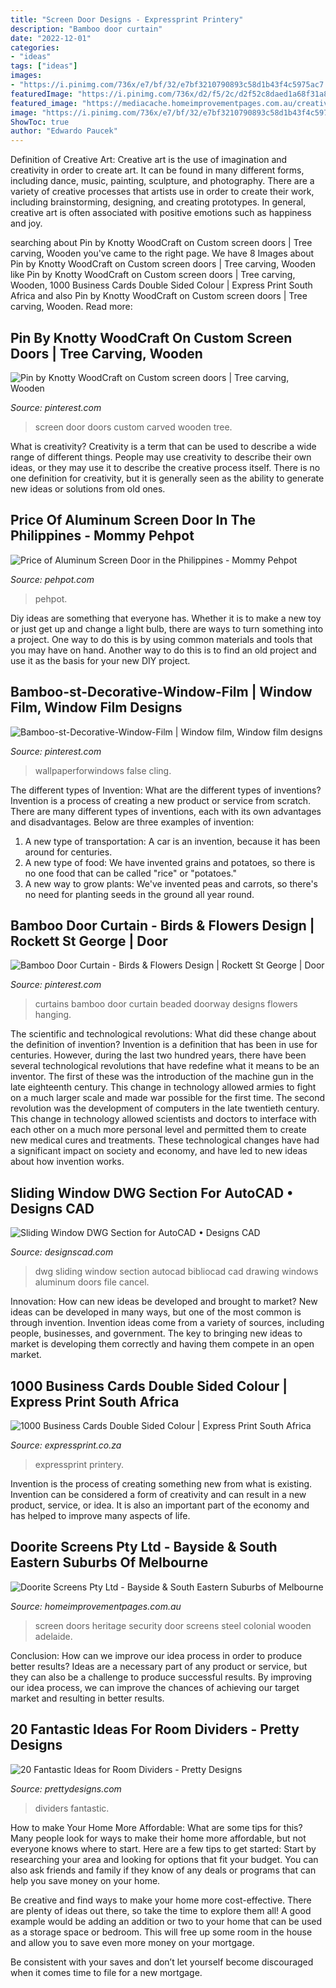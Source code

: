 ```yaml
---
title: "Screen Door Designs - Expressprint Printery"
description: "Bamboo door curtain"
date: "2022-12-01"
categories:
- "ideas"
tags: ["ideas"]
images:
- "https://i.pinimg.com/736x/e7/bf/32/e7bf3210790893c58d1b43f4c5975ac7.jpg"
featuredImage: "https://i.pinimg.com/736x/d2/f5/2c/d2f52c8daed1a68f31a8f55605481160.jpg"
featured_image: "https://mediacache.homeimprovementpages.com.au/creative/galleries/275001_280000/279089/original_images/210668.jpg"
image: "https://i.pinimg.com/736x/e7/bf/32/e7bf3210790893c58d1b43f4c5975ac7.jpg"
ShowToc: true
author: "Edwardo Paucek"
---
```



Definition of Creative Art:
Creative art is the use of imagination and creativity in order to create art. It can be found in many different forms, including dance, music, painting, sculpture, and photography. There are a variety of creative processes that artists use in order to create their work, including brainstorming, designing, and creating prototypes. In general, creative art is often associated with positive emotions such as happiness and joy.

	

		
searching about Pin by Knotty WoodCraft on Custom screen doors | Tree carving, Wooden you've came to the right page. We have 8 Images about Pin by Knotty WoodCraft on Custom screen doors | Tree carving, Wooden like Pin by Knotty WoodCraft on Custom screen doors | Tree carving, Wooden, 1000 Business Cards Double Sided Colour | Express Print South Africa and also Pin by Knotty WoodCraft on Custom screen doors | Tree carving, Wooden. Read more:
		
    
## Pin By Knotty WoodCraft On Custom Screen Doors | Tree Carving, Wooden

<img loading=lazy src="https://i.pinimg.com/736x/d2/f5/2c/d2f52c8daed1a68f31a8f55605481160.jpg" onerror="this.onerror=null;this.src='https://tse1.mm.bing.net/th?id=OIP.XjqQoswLfB385gu4lsep_wHaJ3&amp;pid=15.1';" alt="Pin by Knotty WoodCraft on Custom screen doors | Tree carving, Wooden">

_Source: pinterest.com_

>screen door doors custom carved wooden tree. 

	

What is creativity?
Creativity is a term that can be used to describe a wide range of different things. People may use creativity to describe their own ideas, or they may use it to describe the creative process itself. There is no one definition for creativity, but it is generally seen as the ability to generate new ideas or solutions from old ones.

    
## Price Of Aluminum Screen Door In The Philippines - Mommy Pehpot

<img loading=lazy src="https://i2.wp.com/www.pehpot.com/wp-content/uploads/2015/10/screen-winwod.jpg?fit=1024%2C576" onerror="this.onerror=null;this.src='https://tse1.mm.bing.net/th?id=OIP.bYR2Y1AEG1_GYa1Q2ZCqxwHaEK&amp;pid=15.1';" alt="Price of Aluminum Screen Door in the Philippines - Mommy Pehpot">

_Source: pehpot.com_

>pehpot. 

	

Diy ideas are something that everyone has. Whether it is to make a new toy or just get up and change a light bulb, there are ways to turn something into a project. One way to do this is by using common materials and tools that you may have on hand. Another way to do this is to find an old project and use it as the basis for your new DIY project.

    
## Bamboo-st-Decorative-Window-Film | Window Film, Window Film Designs

<img loading=lazy src="https://i.pinimg.com/736x/d2/9f/33/d29f339612d66bbeba058f529b8a99b5.jpg" onerror="this.onerror=null;this.src='https://tse4.mm.bing.net/th?id=OIP.a803rVRynC1Q53tYU3JnaQHaH7&amp;pid=15.1';" alt="Bamboo-st-Decorative-Window-Film | Window film, Window film designs">

_Source: pinterest.com_

>wallpaperforwindows false cling. 

	

The different types of Invention: What are the different types of inventions?
Invention is a process of creating a new product or service from scratch. There are many different types of inventions, each with its own advantages and disadvantages. Below are three examples of invention:
1) A new type of transportation: A car is an invention, because it has been around for centuries. 
2) A new type of food: We have invented grains and potatoes, so there is no one food that can be called "rice" or "potatoes." 
3) A new way to grow plants: We've invented peas and carrots, so there's no need for planting seeds in the ground all year round.

    
## Bamboo Door Curtain - Birds &amp; Flowers Design | Rockett St George | Door

<img loading=lazy src="https://i.pinimg.com/736x/e7/bf/32/e7bf3210790893c58d1b43f4c5975ac7.jpg" onerror="this.onerror=null;this.src='https://tse3.mm.bing.net/th?id=OIP.jTKdAXbxKXJmo0bDeXCaXwHaLG&amp;pid=15.1';" alt="Bamboo Door Curtain - Birds &amp; Flowers Design | Rockett St George | Door">

_Source: pinterest.com_

>curtains bamboo door curtain beaded doorway designs flowers hanging. 

	

The scientific and technological revolutions: What did these change about the definition of invention?
Invention is a definition that has been in use for centuries. However, during the last two hundred years, there have been several technological revolutions that have redefine what it means to be an inventor. The first of these was the introduction of the machine gun in the late eighteenth century. This change in technology allowed armies to fight on a much larger scale and made war possible for the first time. The second revolution was the development of computers in the late twentieth century. This change in technology allowed scientists and doctors to interface with each other on a much more personal level and permitted them to create new medical cures and treatments. These technological changes have had a significant impact on society and economy, and have led to new ideas about how invention works.

    
## Sliding Window DWG Section For AutoCAD • Designs CAD

<img loading=lazy src="https://designscad.com/wp-content/uploads/2016/11/slidingwindow_50525.gif" onerror="this.onerror=null;this.src='https://tse4.mm.bing.net/th?id=OIP.4aE-QgzQL9RQ2ipxhoqWJAHaFK&amp;pid=15.1';" alt="Sliding Window DWG Section for AutoCAD • Designs CAD">

_Source: designscad.com_

>dwg sliding window section autocad bibliocad cad drawing windows aluminum doors file cancel. 

	

Innovation: How can new ideas be developed and brought to market?
New ideas can be developed in many ways, but one of the most common is through invention. Invention ideas come from a variety of sources, including people, businesses, and government. The key to bringing new ideas to market is developing them correctly and having them compete in an open market.

    
## 1000 Business Cards Double Sided Colour | Express Print South Africa

<img loading=lazy src="https://expressprint.co.za/wp-content/uploads/2020/01/express-print-17-1024x683.jpg" onerror="this.onerror=null;this.src='https://tse1.mm.bing.net/th?id=OIP.R4Ybj3nkZPMuBD2CKU7uywHaE8&amp;pid=15.1';" alt="1000 Business Cards Double Sided Colour | Express Print South Africa">

_Source: expressprint.co.za_

>expressprint printery. 

	

Invention is the process of creating something new from what is existing. Invention can be considered a form of creativity and can result in a new product, service, or idea. It is also an important part of the economy and has helped to improve many aspects of life.

    
## Doorite Screens Pty Ltd - Bayside &amp; South Eastern Suburbs Of Melbourne

<img loading=lazy src="https://mediacache.homeimprovementpages.com.au/creative/galleries/275001_280000/279089/original_images/210668.jpg" onerror="this.onerror=null;this.src='https://tse2.mm.bing.net/th?id=OIP.cCgEXwk21nANIbcxs--zyQHaJ4&amp;pid=15.1';" alt="Doorite Screens Pty Ltd - Bayside &amp; South Eastern Suburbs of Melbourne">

_Source: homeimprovementpages.com.au_

>screen doors heritage security door screens steel colonial wooden adelaide. 

	

Conclusion: How can we improve our idea process in order to produce better results?
Ideas are a necessary part of any product or service, but they can also be a challenge to produce successful results. By improving our idea process, we can improve the chances of achieving our target market and resulting in better results.

    
## 20 Fantastic Ideas For Room Dividers - Pretty Designs

<img loading=lazy src="https://www.prettydesigns.com/wp-content/uploads/2015/10/Home-Dividers.jpg" onerror="this.onerror=null;this.src='https://tse3.mm.bing.net/th?id=OIP.93_JteOG07ItVQcB7BCi1wHaJ4&amp;pid=15.1';" alt="20 Fantastic Ideas for Room Dividers - Pretty Designs">

_Source: prettydesigns.com_

>dividers fantastic. 

	

How to make Your Home More Affordable: What are some tips for this?
Many people look for ways to make their home more affordable, but not everyone knows where to start. Here are a few tips to get started:
Start by researching your area and looking for options that fit your budget. You can also ask friends and family if they know of any deals or programs that can help you save money on your home.

Be creative and find ways to make your home more cost-effective. There are plenty of ideas out there, so take the time to explore them all! A good example would be adding an addition or two to your home that can be used as a storage space or bedroom. This will free up some room in the house and allow you to save even more money on your mortgage.

Be consistent with your saves and don’t let yourself become discouraged when it comes time to file for a new mortgage.

